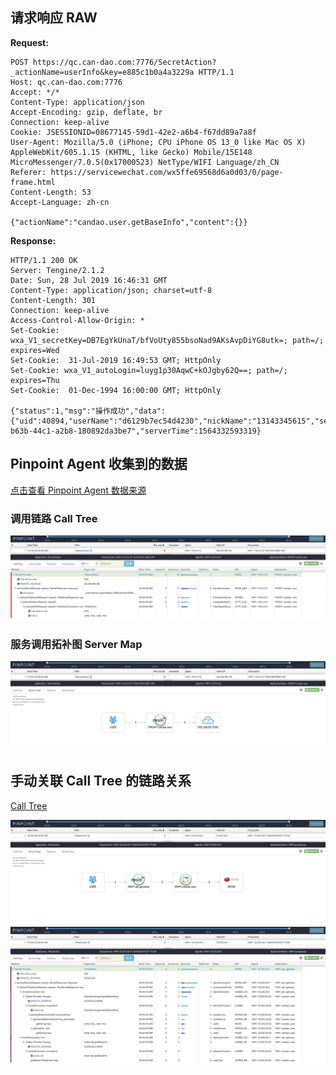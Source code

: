 ## 请求响应 RAW
**Request:**
```http
POST https://qc.can-dao.com:7776/SecretAction?_actionName=userInfo&key=e885c1b0a4a3229a HTTP/1.1
Host: qc.can-dao.com:7776
Accept: */*
Content-Type: application/json
Accept-Encoding: gzip, deflate, br
Connection: keep-alive
Cookie: JSESSIONID=08677145-59d1-42e2-a6b4-f67dd89a7a8f
User-Agent: Mozilla/5.0 (iPhone; CPU iPhone OS 13_0 like Mac OS X) AppleWebKit/605.1.15 (KHTML, like Gecko) Mobile/15E148 MicroMessenger/7.0.5(0x17000523) NetType/WIFI Language/zh_CN
Referer: https://servicewechat.com/wx5ffe69568d6a0d03/0/page-frame.html
Content-Length: 53
Accept-Language: zh-cn

{"actionName":"candao.user.getBaseInfo","content":{}}
```

**Response:**
```http
HTTP/1.1 200 OK
Server: Tengine/2.1.2
Date: Sun, 28 Jul 2019 16:46:31 GMT
Content-Type: application/json; charset=utf-8
Content-Length: 301
Connection: keep-alive
Access-Control-Allow-Origin: *
Set-Cookie: wxa_V1_secretKey=DB7EgYkUnaT/bfVoUty855bsoNad9AKsAvpDiYG8utk=; path=/; expires=Wed
Set-Cookie:  31-Jul-2019 16:49:53 GMT; HttpOnly
Set-Cookie: wxa_V1_autoLogin=luyg1p30AqwC+kOJgby62Q==; path=/; expires=Thu
Set-Cookie:  01-Dec-1994 16:00:00 GMT; HttpOnly

{"status":1,"msg":"操作成功","data":{"uid":40894,"userName":"d6129b7ec54d4230","nickName":"13143345615","sex":0,"phone":"13143345615","canAlterPasswd":false,"canAlterUname":true,"cityId":0,"platformKey":"e1d122204769b9d9"},"logId":"f3219e3b-b63b-44c1-a2b8-180892da3be7","serverTime":1564332593319}
```

## Pinpoint Agent 收集到的数据
[点击查看 Pinpoint Agent 数据来源](http://qc.can-dao.com:6787/proxy_pass/#/transactionList/FRONT-candao-wxa@RESIN/20m/2019-07-29-01-00-00/HWY-119.3.4.13%5E1564135311682%5E391-1564332892181-18)
### 调用链路 Call Tree
![Call Tree](/img/analysis/businesslayer/SecretAction/img-1.png)

### 服务调用拓补图 Server Map
![Server Map](/img/analysis/businesslayer/SecretAction/img-2.png)

## 手动关联 Call Tree 的链路关系
[Call Tree](http://qc.can-dao.com:6787/proxy_pass/#/transactionList/HWY-api-gateway@RESIN/10m/2019-07-29-00-55-00/HWY-10.233.33.4%5E1564316313727%5E75134-1564332892175-5)

![Server Map](/img/analysis/businesslayer/SecretAction/img-3.png)
![Call Tree](/img/analysis/businesslayer/SecretAction/img-4.png)
